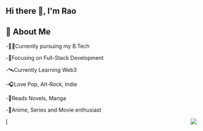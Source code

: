 ## Hi there 👋, I'm Rao

## 📝 About Me

-👨‍🎓Currently pursuing my B.Tech

-🔬Focusing on Full-Stack Development

-🛰️Currently Learning Web3

-🎧Love Pop, Alt-Rock, Indie

-📖Reads Novels, Manga

-🎥Anime, Series and Movie enthusiast

[<img src="(https://preview.redd.it/transparent-gifs-i-made-from-the-pok%C3%A9mon-anime-for-an-v0-eti95tjbyb7a1.gif?width=640&crop=smart&auto=webp&s=79fa1786cfafb7d807f326cb96037e4559c6b27b)" align="right"></img>

<!--
**BingVader/BingVader** is a ✨ _special_ ✨ repository because its `README.md` (this file) appears on your GitHub profile.

Here are some ideas to get you started:

- 🔭 I’m currently working on ...
- 🌱 I’m currently learning ...
- 👯 I’m looking to collaborate on ...
- 🤔 I’m looking for help with ...
- 💬 Ask me about ...
- 📫 How to reach me: ...
- 😄 Pronouns: ...
- ⚡ Fun fact: ...
-->

